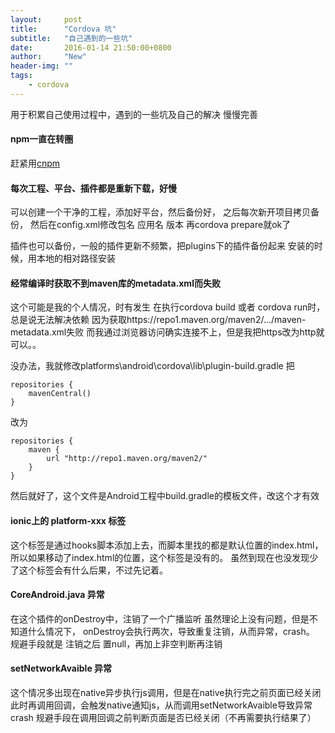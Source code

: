 ```yaml
---
layout:     post
title:      "Cordova 坑"
subtitle:   "自己遇到的一些坑"
date:       2016-01-14 21:50:00+0800
author:     "New"
header-img: ""
tags:
    - cordova
---
```


用于积累自己使用过程中，遇到的一些坑及自己的解决
慢慢完善

#### npm一直在转圈
赶紧用[cnpm](http://npm.taobao.org/)

#### 每次工程、平台、插件都是重新下载，好慢
可以创建一个干净的工程，添加好平台，然后备份好，
之后每次新开项目拷贝备份，
然后在config.xml修改包名 应用名 版本 再cordova prepare就ok了

插件也可以备份，一般的插件更新不频繁，把plugins下的插件备份起来
安装的时候，用本地的相对路径安装

#### 经常编译时获取不到maven库的metadata.xml而失败
这个可能是我的个人情况，时有发生
在执行cordova build 或者 cordova run时，总是说无法解决依赖
因为获取https://repo1.maven.org/maven2/.../maven-metadata.xml失败
而我通过浏览器访问确实连接不上，但是我把https改为http就可以。。

没办法，我就修改platforms\android\cordova\lib\plugin-build.gradle
把

    repositories {
        mavenCentral()
    }

改为

    repositories {
        maven {
            url "http://repo1.maven.org/maven2/"
        }
    }

然后就好了，这个文件是Android工程中build.gradle的模板文件，改这个才有效

#### ionic上的 platform-xxx 标签
这个标签是通过hooks脚本添加上去，而脚本里找的都是默认位置的index.html，
所以如果移动了index.html的位置，这个标签是没有的。
虽然到现在也没发现少了这个标签会有什么后果，不过先记着。

#### CoreAndroid.java 异常
在这个插件的onDestroy中，注销了一个广播监听
虽然理论上没有问题，但是不知道什么情况下，
onDestroy会执行两次，导致重复注销，从而异常，crash。
规避手段就是 注销之后 置null，再加上非空判断再注销

#### setNetworkAvaible 异常
这个情况多出现在native异步执行js调用，但是在native执行完之前页面已经关闭
此时再调用回调，会触发native通知js，从而调用setNetworkAvaible导致异常 crash
规避手段在调用回调之前判断页面是否已经关闭（不再需要执行结果了）
